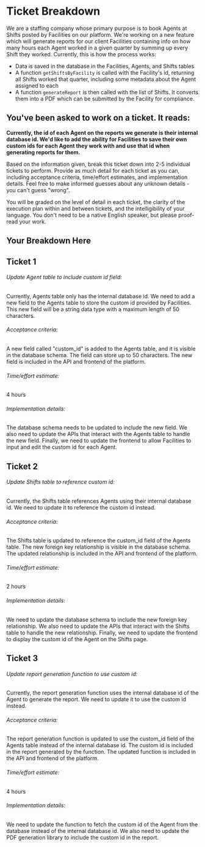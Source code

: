 # Ticket Breakdown
We are a staffing company whose primary purpose is to book Agents at Shifts posted by Facilities on our platform. We're working on a new feature which will generate reports for our client Facilities containing info on how many hours each Agent worked in a given quarter by summing up every Shift they worked. Currently, this is how the process works:

- Data is saved in the database in the Facilities, Agents, and Shifts tables
- A function `getShiftsByFacility` is called with the Facility's id, returning all Shifts worked that quarter, including some metadata about the Agent assigned to each
- A function `generateReport` is then called with the list of Shifts. It converts them into a PDF which can be submitted by the Facility for compliance.

## You've been asked to work on a ticket. It reads:

**Currently, the id of each Agent on the reports we generate is their internal database id. We'd like to add the ability for Facilities to save their own custom ids for each Agent they work with and use that id when generating reports for them.**


Based on the information given, break this ticket down into 2-5 individual tickets to perform. Provide as much detail for each ticket as you can, including acceptance criteria, time/effort estimates, and implementation details. Feel free to make informed guesses about any unknown details - you can't guess "wrong".


You will be graded on the level of detail in each ticket, the clarity of the execution plan within and between tickets, and the intelligibility of your language. You don't need to be a native English speaker, but please proof-read your work.

## Your Breakdown Here

## Ticket 1
###### Update Agent table to include custom id field:
Currently, Agents table only has the internal database id. We need to add a new field to the Agents table to store the custom id provided by Facilities. This new field will be a string data type with a maximum length of 50 characters.

###### Acceptance criteria:
A new field called "custom_id" is added to the Agents table, and it is visible in the database schema. The field can store up to 50 characters. The new field is included in the API and frontend of the platform.
###### Time/effort estimate: 
4 hours
###### Implementation details:
The database schema needs to be updated to include the new field. We also need to update the APIs that interact with the Agents table to handle the new field. Finally, we need to update the frontend to allow Facilities to input and edit the custom id for each Agent.


## Ticket 2
###### Update Shifts table to reference custom id: 
Currently, the Shifts table references Agents using their internal database id. We need to update it to reference the custom id instead.

###### Acceptance criteria: 
The Shifts table is updated to reference the custom_id field of the Agents table. The new foreign key relationship is visible in the database schema. The updated relationship is included in the API and frontend of the platform.
###### Time/effort estimate: 
2 hours
###### Implementation details: 
We need to update the database schema to include the new foreign key relationship. We also need to update the APIs that interact with the Shifts table to handle the new relationship. Finally, we need to update the frontend to display the custom id of the Agent on the Shifts page.

## Ticket 3
###### Update report generation function to use custom id: 
Currently, the report generation function uses the internal database id of the Agent to generate the report. We need to update it to use the custom id instead.

###### Acceptance criteria: 
The report generation function is updated to use the custom_id field of the Agents table instead of the internal database id. The custom id is included in the report generated by the function. The updated function is included in the API and frontend of the platform.
###### Time/effort estimate:
4 hours
###### Implementation details: 
We need to update the function to fetch the custom id of the Agent from the database instead of the internal database id. We also need to update the PDF generation library to include the custom id in the report.

